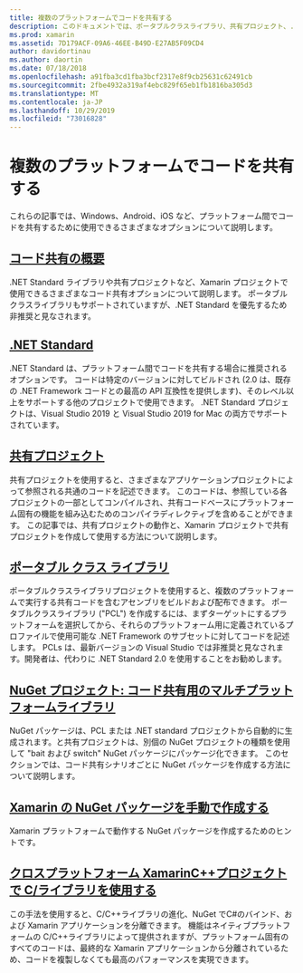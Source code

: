 ```yaml
---
title: 複数のプラットフォームでコードを共有する
description: このドキュメントでは、ポータブルクラスライブラリ、共有プロジェクト、.NET Standard、NuGet など、コードを共有するための手法について説明しているさまざまなガイドにリンクしています。
ms.prod: xamarin
ms.assetid: 7D179ACF-09A6-46EE-B49D-E27AB5F09CD4
author: davidortinau
ms.author: daortin
ms.date: 07/18/2018
ms.openlocfilehash: a91fba3cd1fba3bcf2317e8f9cb25631c62491cb
ms.sourcegitcommit: 2fbe4932a319af4ebc829f65eb1fb1816ba305d3
ms.translationtype: MT
ms.contentlocale: ja-JP
ms.lasthandoff: 10/29/2019
ms.locfileid: "73016828"
---
```

# <a name="sharing-code-on-multiple-platforms"></a>複数のプラットフォームでコードを共有する

これらの記事では、Windows、Android、iOS など、プラットフォーム間でコードを共有するために使用できるさまざまなオプションについて説明します。

## <a name="code-sharing-overviewcode-sharingmd"></a>[コード共有の概要](code-sharing.md)

.NET Standard ライブラリや共有プロジェクトなど、Xamarin プロジェクトで使用できるさまざまなコード共有オプションについて説明します。 ポータブルクラスライブラリもサポートされていますが、.NET Standard を優先するため非推奨と見なされます。

## <a name="net-standardcross-platformapp-fundamentalsnet-standardmd"></a>[.NET Standard](~/cross-platform/app-fundamentals/net-standard.md)

.NET Standard は、プラットフォーム間でコードを共有する場合に推奨されるオプションです。 コードは特定のバージョンに対してビルドされ (2.0 は、既存の .NET Framework コードとの最高の API 互換性を提供します)、そのレベル以上をサポートする他のプロジェクトで使用できます。 .NET Standard プロジェクトは、Visual Studio 2019 と Visual Studio 2019 for Mac の両方でサポートされています。

## <a name="shared-projectscross-platformapp-fundamentalsshared-projectsmd"></a>[共有プロジェクト](~/cross-platform/app-fundamentals/shared-projects.md)

共有プロジェクトを使用すると、さまざまなアプリケーションプロジェクトによって参照される共通のコードを記述できます。 このコードは、参照している各プロジェクトの一部としてコンパイルされ、共有コードベースにプラットフォーム固有の機能を組み込むためのコンパイラディレクティブを含めることができます。 この記事では、共有プロジェクトの動作と、Xamarin プロジェクトで共有プロジェクトを作成して使用する方法について説明します。

## <a name="portable-class-librariescross-platformapp-fundamentalspclmd"></a>[ポータブル クラス ライブラリ](~/cross-platform/app-fundamentals/pcl.md)

ポータブルクラスライブラリプロジェクトを使用すると、複数のプラットフォームで実行する共有コードを含むアセンブリをビルドおよび配布できます。 ポータブルクラスライブラリ ("PCL") を作成するには、まずターゲットにするプラットフォームを選択してから、それらのプラットフォーム用に定義されているプロファイルで使用可能な .NET Framework のサブセットに対してコードを記述します。 PCLs は、最新バージョンの Visual Studio では非推奨と見なされます。開発者は、代わりに .NET Standard 2.0 を使用することをお勧めします。

## <a name="nuget-projects-multiplatform-libraries-for-code-sharingcross-platformapp-fundamentalsnuget-multiplatform-librariesindexmd"></a>[NuGet プロジェクト: コード共有用のマルチプラットフォームライブラリ](~/cross-platform/app-fundamentals/nuget-multiplatform-libraries/index.md)

NuGet パッケージは、PCL または .NET standard プロジェクトから自動的に生成されます。と共有プロジェクトは、別個の NuGet プロジェクトの種類を使用して "bait および switch" NuGet パッケージにパッケージ化できます。 このセクションでは、コード共有シナリオごとに NuGet パッケージを作成する方法について説明します。

## <a name="manually-creating-nuget-packages-for-xamarincross-platformapp-fundamentalsnuget-manualmd"></a>[Xamarin の NuGet パッケージを手動で作成する](~/cross-platform/app-fundamentals/nuget-manual.md)

Xamarin プラットフォームで動作する NuGet パッケージを作成するためのヒントです。

## <a name="use-cc-libraries-in-cross-platform-xamarin-projectscross-platformcppindexmd"></a>[クロスプラットフォーム XamarinC++プロジェクトで C/ライブラリを使用する](~/cross-platform/cpp/index.md)

この手法を使用すると、C/C++ライブラリの進化、NuGet でC#のバインド、および Xamarin アプリケーションを分離できます。 機能はネイティブプラットフォームの C/C++ライブラリによって提供されますが、プラットフォーム固有のすべてのコードは、最終的な Xamarin アプリケーションから分離されているため、コードを複製しなくても最高のパフォーマンスを実現できます。 

